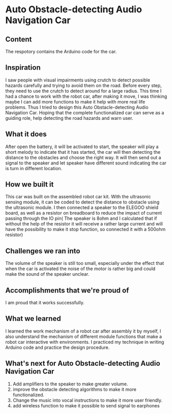 # Auto Obstacle-detecting Audio Navigation Car
## Content
The respotory contains the Arduino code for the car.
## Inspiration
I saw people with visual impairments using crutch to detect possible hazards carefully and trying to avoid them on the road. Before every step, they need to use the crutch to detect around for a large radius. This time I had a chance to work with the robot car, after making it move, I was thinking maybe I can add more functions to make it help with more real life problems. Thus I tried to design this Auto Obstacle-detecting Audio Navigation Car. Hoping that the complete functionalized car can serve as a guiding role, help detecting the road hazards and warn user. 

## What it does
After open the battery, it will be activated to start, the speaker will play a short melody to indicate that it has started, the car will then detecting the distance to the obstacles and choose the right way. It will then send out a signal to the speaker and let speaker have different sound indicating the car is turn in different location.
## How we built it
This car was built on the assembled robot car kit. With the ultrasonic sensing module, it can be coded to detect the distance to obstacle using the ultrasonic module. I then connected a speaker to the ELEGOO shield board, as well as a resistor on breadboard to reduce the impact of current passing through the IO pin( The speaker is 8ohm and I calculated that if without the help of the resistor it will receive a rather large current and will have the possibility to make it stop function, so connected it with a 500ohm resistor)
## Challenges we ran into
The volume of the speaker is still too small, especially under the effect that when the car is activated the noise of the motor is rather big and could make the sound of the speaker unclear. 
## Accomplishments that we're proud of
I am proud that it works successfully. 
## What we learned
I learned the work mechanism of a robot car after assembly it by myself, I also understand the mechanism of different module functions that make a robot car interactive with environments. I practiced my technique in writing Arduino code and practice the design procedure. 
## What's next for Auto Obstacle-detecting Audio Navigation Car
1. Add amplifiers to the speaker to make greater volume. 
2. improve the obstacle detecting algorithms to make it more functionalized.
3. Change the music into vocal instructions to make it more user friendly.
4. add wireless function to make it possible to send signal to earphones
